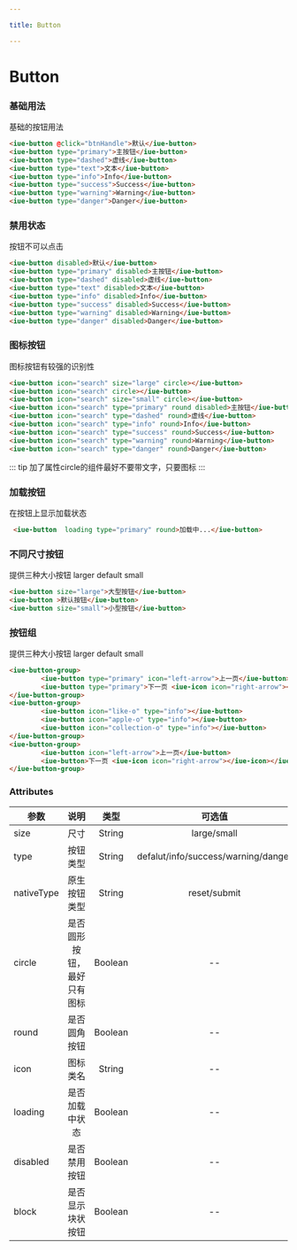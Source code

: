 ```yaml
---

title: Button

---
```



# Button

### 基础用法
基础的按钮用法
<button-base></button-base>
~~~ html
<iue-button @click="btnHandle">默认</iue-button>
<iue-button type="primary">主按钮</iue-button>
<iue-button type="dashed">虚线</iue-button>
<iue-button type="text">文本</iue-button>
<iue-button type="info">Info</iue-button>
<iue-button type="success">Success</iue-button>
<iue-button type="warning">Warning</iue-button>
<iue-button type="danger">Danger</iue-button>
~~~

### 禁用状态
按钮不可以点击

<button-disabled></button-disabled>
~~~ html
<iue-button disabled>默认</iue-button>
<iue-button type="primary" disabled>主按钮</iue-button>
<iue-button type="dashed" disabled>虚线</iue-button>
<iue-button type="text" disabled>文本</iue-button>
<iue-button type="info" disabled>Info</iue-button>
<iue-button type="success" disabled>Success</iue-button>
<iue-button type="warning" disabled>Warning</iue-button>
<iue-button type="danger" disabled>Danger</iue-button>
~~~


### 图标按钮
图标按钮有较强的识别性

<button-icon></button-icon>
~~~ html
<iue-button icon="search" size="large" circle></iue-button>
<iue-button icon="search" circle></iue-button>
<iue-button icon="search" size="small" circle></iue-button>
<iue-button icon="search" type="primary" round disabled>主按钮</iue-button>
<iue-button icon="search" type="dashed" round>虚线</iue-button>
<iue-button icon="search" type="info" round>Info</iue-button>
<iue-button icon="search" type="success" round>Success</iue-button>
<iue-button icon="search" type="warning" round>Warning</iue-button>
<iue-button icon="search" type="danger" round>Danger</iue-button>
~~~

::: tip
加了属性circle的组件最好不要带文字，只要图标
:::

### 加载按钮
在按钮上显示加载状态

<button-loading></button-loading>
~~~ html
 <iue-button  loading type="primary" round>加载中...</iue-button>
~~~


### 不同尺寸按钮
提供三种大小按钮  larger default small 

<button-size></button-size>
~~~ html
<iue-button size="large">大型按钮</iue-button>
<iue-button >默认按钮</iue-button>
<iue-button size="small">小型按钮</iue-button>
~~~

### 按钮组
提供三种大小按钮  larger default small 

<button-group></button-group>
~~~ html
<iue-button-group>
        <iue-button type="primary" icon="left-arrow">上一页</iue-button>
        <iue-button type="primary">下一页 <iue-icon icon="right-arrow"></iue-icon></iue-button>
</iue-button-group>
<iue-button-group>
        <iue-button icon="like-o" type="info"></iue-button>
        <iue-button icon="apple-o" type="info"></iue-button>
        <iue-button icon="collection-o" type="info"></iue-button>
</iue-button-group>
<iue-button-group>
        <iue-button icon="left-arrow">上一页</iue-button>
        <iue-button>下一页 <iue-icon icon="right-arrow"></iue-icon></iue-button>
</iue-button-group>
~~~

### Attributes

| 参数        | 说明                       | 类型       | 可选值       |默认值       |
| ----------- |:-----------------------:| :----------:| :------------:| :----------:|
| size        | 尺寸                    |    String   | large/small    |  --         |
| type        | 按钮类型                |    String   | defalut/info/success/warning/danger    |  default         |
| nativeType  | 原生按钮类型             |    String   | reset/submit    |  --         |
| circle      | 是否圆形按钮，最好只有图标 |    Boolean   | --    |  false        |
| round       | 是否圆角按钮             |    Boolean   | --    |  false        |
| icon        | 图标类名                 |    String   | --    |  --         |
| loading     | 是否加载中状态            |    Boolean   | --    |  --         |
| disabled    | 是否禁用按钮              |    Boolean   | --    |  --         |
| block       | 是否显示块状按钮          |    Boolean   | --    |  --         |